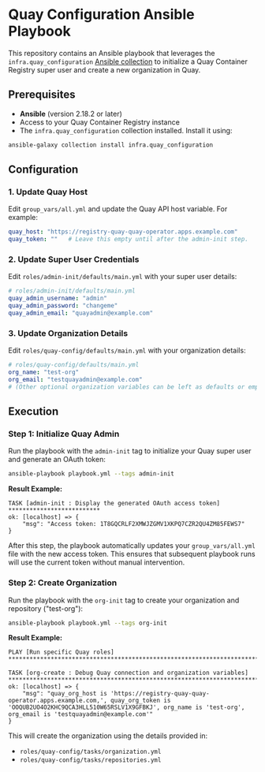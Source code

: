 # Quay Configuration Ansible Playbook

This repository contains an Ansible playbook that leverages the
`infra.quay_configuration` [Ansible collection](https://galaxy.ansible.com/ui/repo/published/infra/quay_configuration/) to initialize a Quay Container Registry
super user and create a new organization in Quay.

## Prerequisites

- **Ansible** (version 2.18.2 or later)
- Access to your Quay Container Registry instance
- The `infra.quay_configuration` collection installed. Install it using:

```bash
ansible-galaxy collection install infra.quay_configuration
```


## Configuration

### 1. Update Quay Host

Edit `group_vars/all.yml` and update the Quay API host variable. For example:

```yaml
quay_host: "https://registry-quay-quay-operator.apps.example.com"
quay_token: ""   # Leave this empty until after the admin-init step.
```

### 2. Update Super User Credentials

Edit `roles/admin-init/defaults/main.yml` with your super user details:

```yaml
# roles/admin-init/defaults/main.yml
quay_admin_username: "admin"
quay_admin_password: "changeme"
quay_admin_email: "quayadmin@example.com"
```

### 3. Update Organization Details

Edit `roles/quay-config/defaults/main.yml` with your organization details:

```yaml
# roles/quay-config/defaults/main.yml
org_name: "test-org"
org_email: "testquayadmin@example.com"
# (Other optional organization variables can be left as defaults or empty)
```

## Execution

### Step 1: Initialize Quay Admin

Run the playbook with the `admin-init` tag to initialize your Quay super user and generate an OAuth token:

```bash
ansible-playbook playbook.yml --tags admin-init
```

**Result Example:**

```
TASK [admin-init : Display the generated OAuth access token] **************************
ok: [localhost] => {
    "msg": "Access token: 1T8GQCRLF2XMWJZGMV1XKPQ7CZR2QU4ZM85FEWS7"
}
```
After this step, the playbook automatically updates your `group_vars/all.yml` file with the new access token. This ensures that subsequent playbook runs will use the current token without manual intervention.


### Step 2: Create Organization

Run the playbook with the `org-init` tag to create your organization and repository ("test-org"):

```bash
ansible-playbook playbook.yml --tags org-init
```

**Result Example:**
```
PLAY [Run specific Quay roles] ************************************************************************************************************************************************

TASK [org-create : Debug Quay connection and organization variables] **********************************************************************************************************
ok: [localhost] => {
    "msg": "quay_org_host is 'https://registry-quay-quay-operator.apps.example.com,', quay_org_token is 'OOQUB2UO4O2KHC9QCA3HLL510W65RSLV1X9GFBKJ', org_name is 'test-org', org_email is 'testquayadmin@example.com'"
}
```

This will create the organization using the details provided in:
- `roles/quay-config/tasks/organization.yml`
- `roles/quay-config/tasks/repositories.yml`
